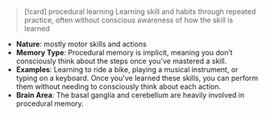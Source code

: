 >[!card] procedural learning
>Learning skill and habits through repeated practice, often without conscious awareness of how the skill is learned
<!--SR:!2025-07-16,8,250-->

- **Nature**: mostly motor skills and actions
- **Memory Type**: Procedural memory is implicit, meaning you don’t consciously think about the steps once you've mastered a skill.
- **Examples**: Learning to ride a bike, playing a musical instrument, or typing on a keyboard. Once you've learned these skills, you can perform them without needing to consciously think about each action.
- **Brain Area**: The basal ganglia and cerebellum are heavily involved in procedural memory.